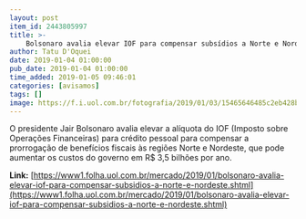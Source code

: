 ```yaml
---
layout: post
item_id: 2443805997
title: >-
    Bolsonaro avalia elevar IOF para compensar subsídios a Norte e Nordeste
author: Tatu D'Oquei
date: 2019-01-04 01:00:00
pub_date: 2019-01-04 01:00:00
time_added: 2019-01-05 09:46:01
categories: [avisamos]
tags: []
image: https://f.i.uol.com.br/fotografia/2019/01/03/15465646485c2eb428ba5a3_1546564648_3x2_rt.jpg
---
```


O presidente Jair Bolsonaro avalia elevar a alíquota do IOF (Imposto sobre Operações Financeiras) para crédito pessoal para compensar a prorrogação de benefícios fiscais às regiões Norte e Nordeste, que pode aumentar os custos do governo em R$ 3,5 bilhões por ano.

**Link:** [https://www1.folha.uol.com.br/mercado/2019/01/bolsonaro-avalia-elevar-iof-para-compensar-subsidios-a-norte-e-nordeste.shtml](https://www1.folha.uol.com.br/mercado/2019/01/bolsonaro-avalia-elevar-iof-para-compensar-subsidios-a-norte-e-nordeste.shtml)

